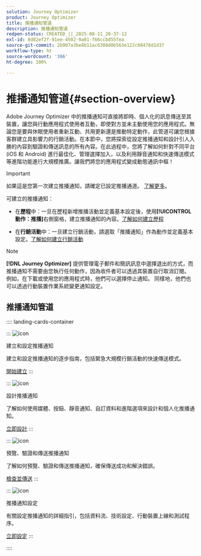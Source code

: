 ```yaml
---
solution: Journey Optimizer
product: Journey Optimizer
title: 推播通知管道
description: 推播通知管道
redpen-status: CREATED_||_2025-08-11_20-37-12
exl-id: 8d82ef2f-91ee-4502-9a01-f66ccbd55fea
source-git-commit: 2b907a3be8b11ac6308d0b563e122c88478d1d37
workflow-type: ht
source-wordcount: '366'
ht-degree: 100%

---
```


# 推播通知管道{#section-overview}

Adobe Journey Optimizer 中的推播通知可直接將即時、個人化的訊息傳送至其裝置，讓您與行動應用程式使用者互動，即使對方並未主動使用您的應用程式。無論您是要與休眠使用者重新互動、共用更新還是推動特定動作，此管道可讓您根據客群建立具影響力的行銷活動。在本節中，您將探索從設定推播通知和設計引人入勝的內容到驗證和傳送訊息的所有內容。在此過程中，您將了解如何針對不同平台 (iOS 和 Android) 進行最佳化、管理選擇加入，以及利用靜音通知和快速傳送模式等進階功能進行大規模推廣。讓我們將您的應用程式變成動態通訊中樞！

>[!IMPORTANT]
>
>如果這是您第一次建立推播通知，請確定已設定推播通道。 [了解更多](../using/push/push-configuration.md)。


可建立的推播通知：

* 在&#x200B;**歷程**&#x200B;中：一旦在歷程新增推播活動並定義基本設定後，使用&#x200B;**[!UICONTROL 動作：推播]**&#x200B;右側窗格，建立推播通知的內容。[了解如何建立歷程](../using/building-journeys/journey-gs.md)

* 在&#x200B;**行銷活動**&#x200B;中：一旦建立行銷活動，請選取「推播通知」作為動作並定義基本設定。[了解如何建立行銷活動](../using/campaigns/create-campaign.md#configure)


>[!NOTE]
>
>**[!DNL Journey Optimizer]** 提供管理電子郵件和簡訊訊息中選擇退出的方式，而推播通知不需要由您執行任何動作，因為收件者可以透過其裝置自行取消訂閱。 例如，在下載或使用您的應用程式時，他們可以選擇停止通知。 同樣地，他們也可以透過行動裝置作業系統變更通知設定。


## 推播通知管道

:::: landing-cards-container

:::
![icon](https://cdn.experienceleague.adobe.com/icons/circle-play.svg)

建立和設定推播通知

建立和設定推播通知的逐步指南，包括緊急大規模行銷活動的快速傳送模式。

[開始建立](../using/push/create-push.md)
:::

:::
![icon](https://cdn.experienceleague.adobe.com/icons/puzzle-piece.svg)

設計推播通知

了解如何使用媒體、按鈕、靜音通知、自訂資料和進階選項來設計和個人化推播通知。

[立即設計](../using/push/design-push.md)
:::

:::
![icon](https://cdn.experienceleague.adobe.com/icons/list-check.svg)

預覽、驗證和傳送推播通知

了解如何預覽、驗證和傳送推播通知，確保傳送成功和解決錯誤。

[檢查並傳送](../using/push/send-push.md)
:::

:::
![icon](https://cdn.experienceleague.adobe.com/icons/gear.svg)

推播通知設定

有關設定推播通知的詳細指引，包括資料流、技術設定、行動裝置上線和測試程序。

[立即設定](../using/push/push-configuration.md)
:::

::::
